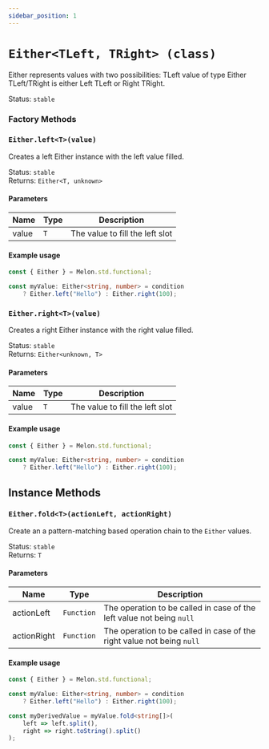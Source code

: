 ```yaml
---
sidebar_position: 1
---
```


# `Either<TLeft, TRight> (class)`

Either represents values with two possibilities: TLeft value of type Either TLeft/TRight is either Left TLeft or Right TRight.

Status: `stable` <br />

### Factory Methods

### `Either.left<T>(value)`

Creates a left Either instance with the left value filled.

Status: `stable` <br />
Returns: `Either<T, unknown>`

#### Parameters

| Name | Type | Description |
| ---- | ---- | ----------- |
| value | `T` | The value to fill the left slot |

#### Example usage

```ts
const { Either } = Melon.std.functional;

const myValue: Either<string, number> = condition 
    ? Either.left("Hello") : Either.right(100);
```

### `Either.right<T>(value)`

Creates a right Either instance with the right value filled.

Status: `stable` <br />
Returns: `Either<unknown, T>`

#### Parameters

| Name | Type | Description |
| ---- | ---- | ----------- |
| value | `T` | The value to fill the left slot |

#### Example usage

```ts
const { Either } = Melon.std.functional;

const myValue: Either<string, number> = condition 
    ? Either.left("Hello") : Either.right(100);
```

## Instance Methods

### `Either.fold<T>(actionLeft, actionRight)`

Create an a pattern-matching based operation chain to the `Either` values.

Status: `stable` <br />
Returns: `T`

#### Parameters

| Name | Type | Description |
| ---- | ---- | ----------- |
| actionLeft | `Function` | The operation to be called in case of the left value not being `null` |
| actionRight | `Function` | The operation to be called in case of the right value not being `null` |

#### Example usage

```ts
const { Either } = Melon.std.functional;

const myValue: Either<string, number> = condition 
    ? Either.left("Hello") : Either.right(100);

const myDerivedValue = myValue.fold<string[]>(
    left => left.split(), 
    right => right.toString().split()
);
```